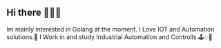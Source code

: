 ## Hi there 😶‍🌫️🫡

Im mainly interested in Golang at the moment.
I Love IOT and Automation solutions.🤝
I Work in and study Industrial Automation and Controlls.🕹️💡🧪



